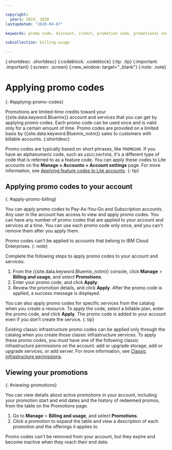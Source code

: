 ```yaml
---

copyright:
  years: 2019, 2020
lastupdated: "2020-04-07"

keywords: promo code, discount, credit, promotion code, promotional code, redeem promos

subcollection: billing-usage

---
```


{:shortdesc: .shortdesc}
{:codeblock: .codeblock}
{:tip: .tip}
{:important: .important}
{:screen: .screen}
{:new_window: target="_blank"}
{:note: .note}

# Applying promo codes
{: #applying-promo-codes}

Promotions are limited-time credits toward your {{site.data.keyword.Bluemix}} account and services that you can get by applying promo codes. Each promo code can be used once and is valid only for a certain amount of time. Promo codes are provided on a limited basis by {{site.data.keyword.Bluemix_notm}} sales to customers with billable accounts. 
{:shortdesc} 

Promo codes are typically based on short phrases, like `PROMO200`. If you have an alphanumeric code, such as `a1b2c3def456`, it's a different type of code that is referred to as a feature code. You can apply these codes to Lite accounts on the **Manage > Accounts > Account settings** page. For more information, see [Applying feature codes to Lite accounts](/docs/account?topic=account-codes). 
{: tip}

## Applying promo codes to your account
{: #apply-promo-billing}

You can apply promo codes to Pay-As-You-Go and Subscription accounts. Any user in the account has access to view and apply promo codes. You can have any number of promo codes that are applied to your account and services at a time. You can use each promo code only once, and you can't remove them after you apply them.  

Promo codes can't be applied to accounts that belong to IBM Cloud Enterprises.
{: note}

Complete the following steps to apply promo codes to your account and services:  

  1. From the {{site.data.keyword.Bluemix_notm}} console, click **Manage** > **Billing and usage**, and select **Promotions**. 
  1. Enter your promo code, and click **Apply**. 
  1. Review the promotion details, and click **Apply**. After the promo code is applied, a success message is displayed.

You can also apply promo codes for specific services from the catalog when you create a resource. To apply the code, select a billable plan, enter the promo code, and click **Apply**. The promo code is added to your account even if you don't create the service. 
{: tip}

Existing classic infrastructure promo codes can be applied only through the catalog when you create those classic infrastructure services. To apply these promo codes, you must have one of the following classic infrastructure permissions on the account: add or upgrade storage, add or upgrade services, or add server. For more information, see [Classic infrastructure permissions](/docs/iam?topic=iam-infrapermission). 

## Viewing your promotions
{: #viewing-promotions}

You can view details about active promotions in your account, including your promotion start and end dates and the history of redeemed promos, from the table on the Promotions page. 

1. Go to **Manage** > **Billing and usage**, and select **Promotions**. 
1. Click a promotion to expand the table and view a description of each promotion and the offerings it applies to.

Promo codes can't be removed from your account, but they expire and become inactive when they reach their end date.
